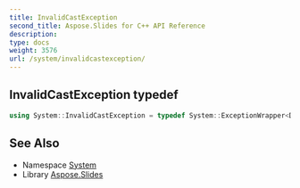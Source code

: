 ```yaml
---
title: InvalidCastException
second_title: Aspose.Slides for C++ API Reference
description: 
type: docs
weight: 3576
url: /system/invalidcastexception/
---
```

## InvalidCastException typedef




```cpp
using System::InvalidCastException = typedef System::ExceptionWrapper<Details_InvalidCastException >
```

## See Also

* Namespace [System](../)
* Library [Aspose.Slides](../../)